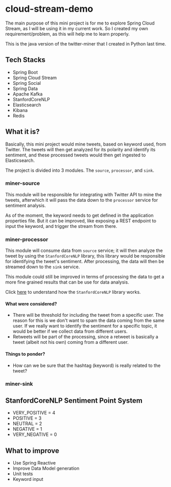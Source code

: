 # cloud-stream-demo

The main purpose of this mini project is for me to explore Spring Cloud Stream, as I will be using it in my current work. So I created my own requirement/problem, as this will help me to learn properly.

This is the java version of the twitter-miner that I created in Python last time.

## Tech Stacks
- Spring Boot
- Spring Cloud Stream
- Spring Social
- Spring Data
- Apache Kafka
- StanfordCoreNLP
- Elasticsearch
- Kibana
- Redis

## What it is?

Basically, this mini project would mine tweets, based on keyword used, from Twitter. The tweets will then get analyzed for its polarity and identify its sentiment, and these processed tweets would then get ingested to Elasticsearch.

The project is divided into 3 modules. The `source`, `processor`, and `sink`.

### miner-source

This module will be responsible for integrating with Twitter API to mine the tweets, afterwhich it will pass the data down to the `processor` service for sentiment analysis.

As of the moment, the keyword needs to get defined in the application properties file. But it can be improved, like exposing a REST endpoint to input the keyword, and trigger the stream from there.

### miner-processor

This module will consume data from `source` service; it will then analyze the tweet by using the `StanfordCoreNLP` library, this library would be responsible for identifying the tweet's sentiment. After processing, the data will then be streamed down to the `sink` service.

This module could still be improved in terms of processing the data to get a more fine grained results that can be use for data analysis.

Click [here](https://nlp.stanford.edu/sentiment/) to understand how the `StanfordCoreNLP` library works.

#### What were considered?
- There will be threshold for including the tweet from a specific user. The reason for this is we don't want to spam the data coming from the same user. If we really want to identify the sentiment for a specific topic, it would be better if we collect data from different users.
- Retweets will be part of the processing, since a retweet is basically a tweet (albeit not his own) coming from a different user.

#### Things to ponder?
- How can we be sure that the hashtag (keyword) is really related to the tweet?

### miner-sink

## StanfordCoreNLP Sentiment Point System
- VERY_POSITIVE = 4
- POSITIVE = 3
- NEUTRAL = 2
- NEGATIVE = 1
- VERY_NEGATIVE = 0

## What to improve
- Use Spring Reactive
- Improve Data Model generation
- Unit tests
- Keyword input